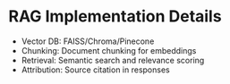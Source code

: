 # RAG Implementation Details

- Vector DB: FAISS/Chroma/Pinecone
- Chunking: Document chunking for embeddings
- Retrieval: Semantic search and relevance scoring
- Attribution: Source citation in responses
